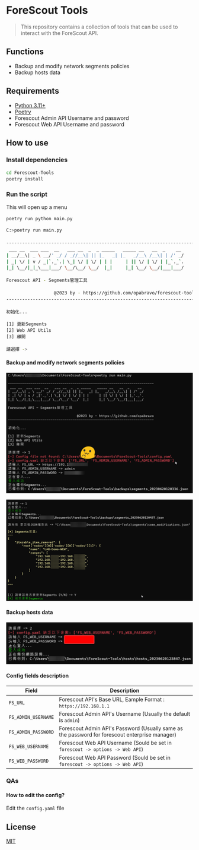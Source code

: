 # ForeScout Tools

> This repository contains a collection of tools that can be used to interact with the ForeScout API.

## Functions

- Backup and modify network segments policies
- Backup hosts data

## Requirements

- [Python 3.11+](https://www.python.org/downloads/)
- [Poetry](https://python-poetry.org/docs/#installation)
- Forescout Admin API Username and password
- Forescout Web API Username and password

## How to use

### Install dependencies

```bash
cd Forescout-Tools
poetry install
```

### Run the script

This will open up a menu

```bash
poetry run python main.py
```

```bash
C:>poetry run main.py

------------------------------------------------------------------------
 ___ __  ___ ___  __   ___ __  _  _ _____   _____ __   __  _    __
| __/__\| _ \ __/' _/ / _//__\| || |_   _| |_   _/__\ /__\| | /' _/
| _| \/ | v / _|`._`.| \_| \/ | \/ | | |     | || \/ | \/ | |_`._`.
|_| \__/|_|_\___|___/ \__/\__/ \__/  |_|     |_| \__/ \__/|___|___/

Forescout API - Segments管理工具

                  @2023 by - https://github.com/opabravo/forescout-tools
------------------------------------------------------------------------

初始化...

[1] 更新Segments
[2] Web API Utils
[3] 離開

請選擇 ->
```

#### Backup and modify network segments policies

![first run](img/1.png)

![modify segments](img/2.png)


#### Backup hosts data

![first run](img/3.png)

#### Config fields description

| Field | Description |
| --- | --- |
| `FS_URL` | Forescout API's Base URL, Eample Format : `https://192.168.1.1` |
| `FS_ADMIN_USERNAME` | Forescout Admin API's Username (Usually the default is `admin`)|
| `FS_ADMIN_PASSWORD` | Forescout Admin API's Password (Usually same as the password for forescout enterprise manager)|
| `FS_WEB_USERNAME` | Forescout Web API Username (Sould be set in `forescout -> options -> Web API`) |
| `FS_WEB_PASSWORD` | Forescout Web API Password (Sould be set in `forescout -> options -> Web API`) |

### QAs

#### How to edit the config?

Edit the `config.yaml` file

## License

[MIT](LICENSE)
